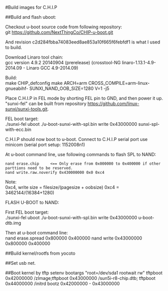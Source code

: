 #Build images for C.H.I.P

##Build and flash uboot:

Checkout u-boot source code from following repository:  
git https://github.com/NextThingCo/CHIP-u-boot.git  

And revision c2d284fbba74083eed8ae853a10f665f6febfdf1 is what I used to build.

Download Linaro tool chain:  
gcc version 4.9.2 20140904 (prerelease) (crosstool-NG linaro-1.13.1-4.9-2014.09 - Linaro GCC 4.9-2014.09)

Build:  
    make CHIP_defconfig
    make ARCH=arm CROSS_COMPILE=arm-linux-gnueabihf- SUNXI_NAND_OOB_SIZE=1280 V=1  -j5

Place C.H.I.P in FEL mode by shorting FEL pin to GND, and then power it up. "sunxi-fel" can be built from repository https://github.com/linux-sunxi/sunxi-tools.git.

FEL boot target:  
    ./sunxi-fel uboot ./u-boot-sunxi-with-spl.bin write 0x43000000 sunxi-spl-with-ecc.bin


C.H.I.P should now boot to u-boot. Connect to C.H.I.P serial port use minicom (serial port setup: 1152008n1)

At u-boot command line, use following commands to flash SPL to NAND:

    nand erase.chip     <== Only erase from 0x000000 to 0x400000 if other parttions need to be reserved.
    nand write.raw.noverify 0x430000000 0x0 0xc4

Note:  
    0xc4, write size = filesize/(pagesize + oobsize)     0xc4 = 3462144/(16384+1280)

FLASH U-BOOT to NAND:

First FEL boot target:  
    ./sunxi-fel uboot ./u-boot-sunxi-with-spl.bin write 0x43000000 u-boot-dtb.img

Then at u-boot command line:  
    nand erase.spread 0x800000 0x400000
    nand write 0x43000000 0x800000 0x400000

##Build kernel/rootfs from yocoto

##Set usb net.

##Boot kernel by tftp
    setenv bootargs "root=/dev/sda1 rootwait rw"
    tftpboot 0x42000000 /zImage;tftpboot 0x43000000 /sun5i-r8-chip.dtb; tftpboot 0x44000000 /initrd
    bootz 0x42000000 - 0x43000000

